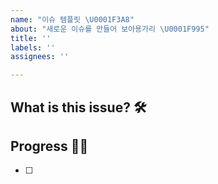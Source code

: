 ```yaml
---
name: "이슈 템플릿 \U0001F3A8"
about: "새로운 이슈를 만들어 보아용가리 \U0001F995"
title: ''
labels: ''
assignees: ''

---
```


## What is this issue? 🛠

## Progress 🏃‍♀️
- [ ]

